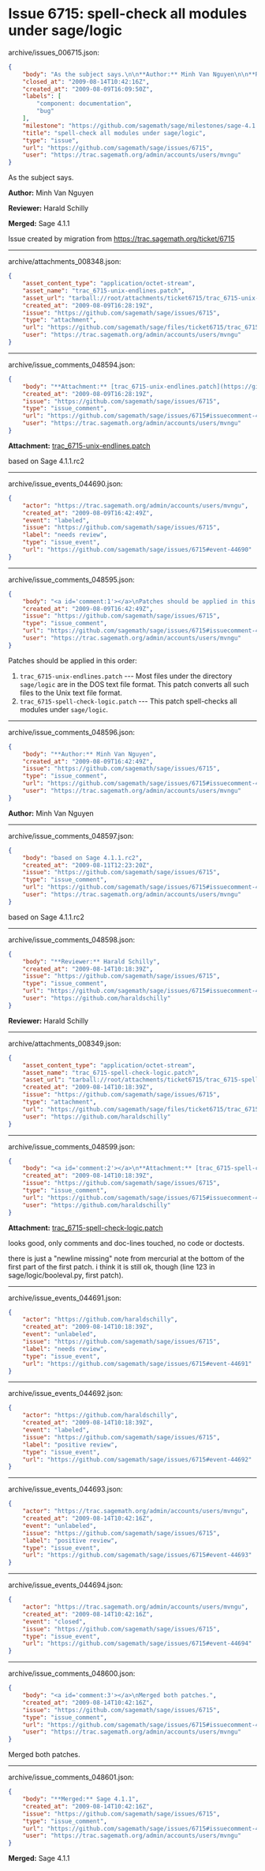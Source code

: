 # Issue 6715: spell-check all modules under sage/logic

archive/issues_006715.json:
```json
{
    "body": "As the subject says.\n\n**Author:** Minh Van Nguyen\n\n**Reviewer:** Harald Schilly\n\n**Merged:** Sage 4.1.1\n\nIssue created by migration from https://trac.sagemath.org/ticket/6715\n\n",
    "closed_at": "2009-08-14T10:42:16Z",
    "created_at": "2009-08-09T16:09:50Z",
    "labels": [
        "component: documentation",
        "bug"
    ],
    "milestone": "https://github.com/sagemath/sage/milestones/sage-4.1.1",
    "title": "spell-check all modules under sage/logic",
    "type": "issue",
    "url": "https://github.com/sagemath/sage/issues/6715",
    "user": "https://trac.sagemath.org/admin/accounts/users/mvngu"
}
```
As the subject says.

**Author:** Minh Van Nguyen

**Reviewer:** Harald Schilly

**Merged:** Sage 4.1.1

Issue created by migration from https://trac.sagemath.org/ticket/6715





---

archive/attachments_008348.json:
```json
{
    "asset_content_type": "application/octet-stream",
    "asset_name": "trac_6715-unix-endlines.patch",
    "asset_url": "tarball://root/attachments/ticket6715/trac_6715-unix-endlines.patch",
    "created_at": "2009-08-09T16:28:19Z",
    "issue": "https://github.com/sagemath/sage/issues/6715",
    "type": "attachment",
    "url": "https://github.com/sagemath/sage/files/ticket6715/trac_6715-unix-endlines.patch",
    "user": "https://trac.sagemath.org/admin/accounts/users/mvngu"
}
```



---

archive/issue_comments_048594.json:
```json
{
    "body": "**Attachment:** [trac_6715-unix-endlines.patch](https://github.com/sagemath/sage/files/ticket6715/trac_6715-unix-endlines.patch)\n\nbased on Sage 4.1.1.rc2",
    "created_at": "2009-08-09T16:28:19Z",
    "issue": "https://github.com/sagemath/sage/issues/6715",
    "type": "issue_comment",
    "url": "https://github.com/sagemath/sage/issues/6715#issuecomment-48594",
    "user": "https://trac.sagemath.org/admin/accounts/users/mvngu"
}
```

**Attachment:** [trac_6715-unix-endlines.patch](https://github.com/sagemath/sage/files/ticket6715/trac_6715-unix-endlines.patch)

based on Sage 4.1.1.rc2



---

archive/issue_events_044690.json:
```json
{
    "actor": "https://trac.sagemath.org/admin/accounts/users/mvngu",
    "created_at": "2009-08-09T16:42:49Z",
    "event": "labeled",
    "issue": "https://github.com/sagemath/sage/issues/6715",
    "label": "needs review",
    "type": "issue_event",
    "url": "https://github.com/sagemath/sage/issues/6715#event-44690"
}
```



---

archive/issue_comments_048595.json:
```json
{
    "body": "<a id='comment:1'></a>\nPatches should be applied in this order:\n1. `trac_6715-unix-endlines.patch` --- Most files under the directory `sage/logic` are in the DOS text file format. This patch converts all such files to the Unix text file format.\n2. `trac_6715-spell-check-logic.patch` --- This patch spell-checks all modules under `sage/logic`.",
    "created_at": "2009-08-09T16:42:49Z",
    "issue": "https://github.com/sagemath/sage/issues/6715",
    "type": "issue_comment",
    "url": "https://github.com/sagemath/sage/issues/6715#issuecomment-48595",
    "user": "https://trac.sagemath.org/admin/accounts/users/mvngu"
}
```

<a id='comment:1'></a>
Patches should be applied in this order:
1. `trac_6715-unix-endlines.patch` --- Most files under the directory `sage/logic` are in the DOS text file format. This patch converts all such files to the Unix text file format.
2. `trac_6715-spell-check-logic.patch` --- This patch spell-checks all modules under `sage/logic`.



---

archive/issue_comments_048596.json:
```json
{
    "body": "**Author:** Minh Van Nguyen",
    "created_at": "2009-08-09T16:42:49Z",
    "issue": "https://github.com/sagemath/sage/issues/6715",
    "type": "issue_comment",
    "url": "https://github.com/sagemath/sage/issues/6715#issuecomment-48596",
    "user": "https://trac.sagemath.org/admin/accounts/users/mvngu"
}
```

**Author:** Minh Van Nguyen



---

archive/issue_comments_048597.json:
```json
{
    "body": "based on Sage 4.1.1.rc2",
    "created_at": "2009-08-11T12:23:20Z",
    "issue": "https://github.com/sagemath/sage/issues/6715",
    "type": "issue_comment",
    "url": "https://github.com/sagemath/sage/issues/6715#issuecomment-48597",
    "user": "https://trac.sagemath.org/admin/accounts/users/mvngu"
}
```

based on Sage 4.1.1.rc2



---

archive/issue_comments_048598.json:
```json
{
    "body": "**Reviewer:** Harald Schilly",
    "created_at": "2009-08-14T10:18:39Z",
    "issue": "https://github.com/sagemath/sage/issues/6715",
    "type": "issue_comment",
    "url": "https://github.com/sagemath/sage/issues/6715#issuecomment-48598",
    "user": "https://github.com/haraldschilly"
}
```

**Reviewer:** Harald Schilly



---

archive/attachments_008349.json:
```json
{
    "asset_content_type": "application/octet-stream",
    "asset_name": "trac_6715-spell-check-logic.patch",
    "asset_url": "tarball://root/attachments/ticket6715/trac_6715-spell-check-logic.patch",
    "created_at": "2009-08-14T10:18:39Z",
    "issue": "https://github.com/sagemath/sage/issues/6715",
    "type": "attachment",
    "url": "https://github.com/sagemath/sage/files/ticket6715/trac_6715-spell-check-logic.patch",
    "user": "https://github.com/haraldschilly"
}
```



---

archive/issue_comments_048599.json:
```json
{
    "body": "<a id='comment:2'></a>\n**Attachment:** [trac_6715-spell-check-logic.patch](https://github.com/sagemath/sage/files/ticket6715/trac_6715-spell-check-logic.patch)\n\nlooks good, only comments and doc-lines touched, no code or doctests.\n\nthere is just a \"newline missing\" note from mercurial at the bottom of the first part of the first patch. i think it is still ok, though (line 123 in sage/logic/booleval.py, first patch).",
    "created_at": "2009-08-14T10:18:39Z",
    "issue": "https://github.com/sagemath/sage/issues/6715",
    "type": "issue_comment",
    "url": "https://github.com/sagemath/sage/issues/6715#issuecomment-48599",
    "user": "https://github.com/haraldschilly"
}
```

<a id='comment:2'></a>
**Attachment:** [trac_6715-spell-check-logic.patch](https://github.com/sagemath/sage/files/ticket6715/trac_6715-spell-check-logic.patch)

looks good, only comments and doc-lines touched, no code or doctests.

there is just a "newline missing" note from mercurial at the bottom of the first part of the first patch. i think it is still ok, though (line 123 in sage/logic/booleval.py, first patch).



---

archive/issue_events_044691.json:
```json
{
    "actor": "https://github.com/haraldschilly",
    "created_at": "2009-08-14T10:18:39Z",
    "event": "unlabeled",
    "issue": "https://github.com/sagemath/sage/issues/6715",
    "label": "needs review",
    "type": "issue_event",
    "url": "https://github.com/sagemath/sage/issues/6715#event-44691"
}
```



---

archive/issue_events_044692.json:
```json
{
    "actor": "https://github.com/haraldschilly",
    "created_at": "2009-08-14T10:18:39Z",
    "event": "labeled",
    "issue": "https://github.com/sagemath/sage/issues/6715",
    "label": "positive review",
    "type": "issue_event",
    "url": "https://github.com/sagemath/sage/issues/6715#event-44692"
}
```



---

archive/issue_events_044693.json:
```json
{
    "actor": "https://trac.sagemath.org/admin/accounts/users/mvngu",
    "created_at": "2009-08-14T10:42:16Z",
    "event": "unlabeled",
    "issue": "https://github.com/sagemath/sage/issues/6715",
    "label": "positive review",
    "type": "issue_event",
    "url": "https://github.com/sagemath/sage/issues/6715#event-44693"
}
```



---

archive/issue_events_044694.json:
```json
{
    "actor": "https://trac.sagemath.org/admin/accounts/users/mvngu",
    "created_at": "2009-08-14T10:42:16Z",
    "event": "closed",
    "issue": "https://github.com/sagemath/sage/issues/6715",
    "type": "issue_event",
    "url": "https://github.com/sagemath/sage/issues/6715#event-44694"
}
```



---

archive/issue_comments_048600.json:
```json
{
    "body": "<a id='comment:3'></a>\nMerged both patches.",
    "created_at": "2009-08-14T10:42:16Z",
    "issue": "https://github.com/sagemath/sage/issues/6715",
    "type": "issue_comment",
    "url": "https://github.com/sagemath/sage/issues/6715#issuecomment-48600",
    "user": "https://trac.sagemath.org/admin/accounts/users/mvngu"
}
```

<a id='comment:3'></a>
Merged both patches.



---

archive/issue_comments_048601.json:
```json
{
    "body": "**Merged:** Sage 4.1.1",
    "created_at": "2009-08-14T10:42:16Z",
    "issue": "https://github.com/sagemath/sage/issues/6715",
    "type": "issue_comment",
    "url": "https://github.com/sagemath/sage/issues/6715#issuecomment-48601",
    "user": "https://trac.sagemath.org/admin/accounts/users/mvngu"
}
```

**Merged:** Sage 4.1.1
